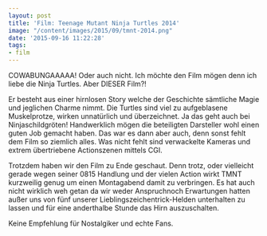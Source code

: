 ```yaml
---
layout: post
title: 'Film: Teenage Mutant Ninja Turtles 2014'
image: "/content/images/2015/09/tmnt-2014.png"
date: '2015-09-16 11:22:28'
tags:
- film
---
```


COWABUNGAAAAA! Oder auch nicht. Ich möchte den Film mögen denn ich liebe die Ninja Turtles. Aber DIESER Film?! 

Er besteht aus einer hirnlosen Story welche der Geschichte sämtliche Magie und jeglichen Charme nimmt. Die Turtles sind viel zu aufgeblasene Muskelprotze, wirken unnatürlich und überzeichnet. Ja das geht auch bei Ninjaschildgröten! Handwerklich mögen die beteiligten Darsteller wohl einen guten Job gemacht haben. Das war es dann aber auch, denn sonst fehlt dem Film so ziemlich alles. Was nicht fehlt sind verwackelte Kameras und extrem übertriebene Actionszenen mittels CGI. 

Trotzdem haben wir den Film zu Ende geschaut. Denn trotz, oder vielleicht gerade wegen seiner 0815 Handlung und der vielen Action wirkt TMNT kurzweilig genug um einen Montagabend damit zu verbringen. Es hat auch nicht wirklich weh getan da wir weder Anspruchnoch Erwartungen hatten außer uns von fünf unserer Lieblingszeichentrick-Helden unterhalten zu lassen und für eine anderthalbe Stunde das Hirn auszuschalten. 

Keine Empfehlung für Nostalgiker und echte Fans.

